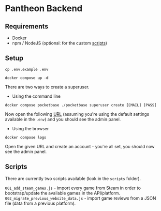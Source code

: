 # Pantheon Backend

## Requirements

- Docker
- npm / NodeJS (optional: for the custom [scripts](#scripts))

## Setup

```
cp .env.example .env

docker compose up -d
```

There are two ways to create a superuser.

  - Using the command line

```
docker compose pocketbase ./pocketbase superuser create [EMAIL] [PASS]
```

Now open the following [URL](http://localhost:8000/_/#/login) (assuming you're using the default settings available in the `.env`) and you should see the admin panel.

  - Using the browser

```
docker compose logs
```

Open the given URL and create an account - you're all set, you should now see the admin panel.

## Scripts

There are currently two scripts available (look in the `scripts` folder).

`001_add_steam_games.js` - import every game from Steam in order to bootstrap/update the available games in the API/platform.
`002_migrate_previous_website_data.js` - import game reviews from a JSON file (data from a previous platform).

